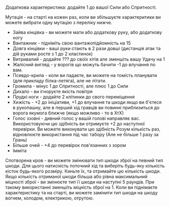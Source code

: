 Додаткова характеристика: додайте 1 до вашої Сили або Спритності.

Мутація - на старті на кожен раз, коли ви збільшуєте характеритики ви можете вибрати одну мутацію з переліку нижче.
- Зайва кінцівка - ви можете мати або додаткову руку, або додаткову ногу
- Вантажник - підніміть свою вантажопідйомність на 15
- Довга кінцівки - ваші руки стають в 2 рази довші (дистанція атак та дій руками росте з 1 до 2 кластинок)
- Витривалий - додайте ??? до своїх хітів але зменшіть вашу Удачу на 1
- Жалісний вигляд - у ворогів що можуть бачити -1 до влучання по вам.
- Псевдо-крила - коли ви падаєте, ви можете на томість планувати (для прикладу білка-летяга), але не літати.
- Громила - мінус 1 до Спритності, але плюс 1 до Сили
- Дихало - ви ігноруєте якість повітря
- Прудкі ноги - додайте 2 клітинки до свого переміщення
- Хижість - +2 до ініціативи, +1 до влучання та шкоди якщо ви б'єтеся в рукопашну, але в перший хід гравців ви повинні приблизиться до ворога якумога ближче (якщо можливо - то в ХтХ)
- Голос ззовні - дивний голос у вашій голові направляє вас. Використовуючи цю здібність ви отримуєте +2 до наступної перевірки. Ви можете виконувати цю здібність Розум кількість раз, відновлюєте використання під час табору (Але не більше 1 разу за Грань)
- Більше очей - +4 до перевірок пов'язанних з зором
- Імміта

Спотворена кров - ви можете змінювати тип шкоди зброї на певний тип шкоди. Для цього натисність поточний хід та виберіть будь-яку кількість кісток будь-якого розміру. Киньте їх, та отримайте цю кількість шкоди. Якщо кількість отриманої шкоди більша або рівна максимальний міцності зброї - ви змінюєте тип її шкоди на наступні 5 раундів. При такому використанні зменшіть міцність зброї на 1.
Коли ви піднімаєте характеристику та на старті, ви можете замінити тип шкоди на шкоду вогнем, холодом, електрикою, отрутою.

